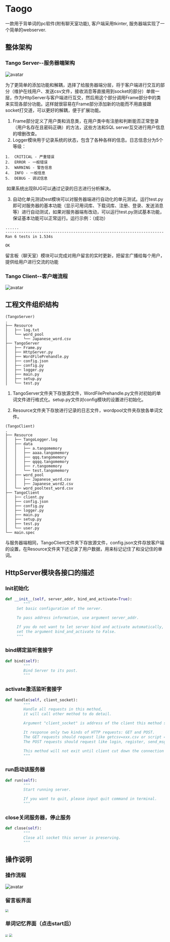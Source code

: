 # Taogo

一款用于背单词的pc软件(附有聊天室功能), 客户端采用tkinter, 服务器端实现了一个简单的webserver.

## 整体架构

### Tango Server--服务器端架构

![avatar](.\snapshots\README1.png)

为了更简单的添加功能和解耦，选择了给服务器端分层，将于客户端进行交互的部分（维护在线用户、发送csv文件，接收消息等直接用到socket的部分）单做一层，作为HttpServer与客户端进行互交，然后用这个部分调用Frame部分中的类来实现各部分功能。这样就很容易在Frame部分添加新的功能而不用直接跟socket打交道，可以更好的解耦，便于扩展功能。

1. Frame部分定义了用户类和消息类，在用户类中有注册和判断能否正常登录（用户名存在且密码正确）的方法，这些方法和SQL server互交进行用户信息的增删改查。
2. Logger模块用于记录系统的状态，包含了各种各样的信息。日志信息分为5个等级：

```
1.	CRITICAL - 严重错误
2.	ERROR - 一般错误
3.	WARNING - 警告信息
4.	INFO - 一般信息
5.	DEBUG - 调试信息
```

​	如果系统出现BUG可以通过记录的日志进行分析解决。

3. 自动化单元测试test模块可以对服务器端进行自动化的单元测试。运行test.py即可对服务器的基本功能（显示可用词库、下载词库、注册、登录、发送消息等）进行自动测试，如果对服务器端有改动，可以运行test.py测试基本功能，保证基本功能可以正常运行。运行示例：（成功）

```
......
----------------------------------------------------------------------
Ran 6 tests in 1.534s

OK
```

留言板（聊天室）模块可以完成对用户留言的实时更新，把留言广播给每个用户，提供给用户进行交流的功能

### Tango Client--客户端流程

![avatar](.\snapshots\README2.png)

## 工程文件组织结构

```
(TangoServer)
.
├── Resource
│   ├── log.txt
│   └── word_pool
│       └── Japanese_word.csv
├── TangoServer
│   ├── Frame.py
│   ├── HttpServer.py
│   ├── WordFilePrehandle.py
│   ├── config.json
│   ├── config.py
│   ├── logger.py
│   ├── main.py
│   ├── setup.py
│   └── test.py
```

1. TangoServer文件夹下存放源文件，WordFilePrehandle.py文件对初始的单词文件进行格式化。setup.py文件对config模块的设置进行初始化。

2. Resource文件夹下存放进行记录的日志文件，wordpool文件夹存放各单词文件。

```
(TangoClient)
.
├── Resource
│   ├── TangoLogger.log
│   ├── data
│   │   ├── a.tangomemory
│   │   ├── aaaa.tangomemory
│   │   ├── qqq.tangomemory
│   │   ├── qqqq.tangomemory
│   │   ├── r.tangomemory
│   │   └── test.tangomemory
│   ├── word_pool
│   │   ├── Japanese_word.csv
│   │   ├── Japanese_word2.csv
│   └── word_pooltest_word.csv
├── TangoClient
│   ├── client.py
│   ├── config.json
│   ├── config.py
│   ├── logger.py
│   ├── main.py
│   ├── setup.py
│   ├── test.py
│   └── user.py
└── main.spec
```

与服务器端相同，TangoClient文件夹下存放源文件，config.json文件存放客户端的设置，在Resource文件夹下还记录了用户数据，用来标记记住了和没记住的单词。

## HttpServer模块各接口的描述

### Init初始化

```python
def __init__(self, server_addr, bind_and_activate=True):
        """
     Set basic configuration of the server.

     To pass address information, use argument server_addr.

     If you do not want to let server bind and activate automatically,
     set the argument bind_and_activate to False.
     """
```

### bind绑定监听套接字

```python
def bind(self):
        """
        Bind Server to its post.
        """
```

### activate激活监听套接字

```python
def handle(self, client_socket):
        """
        Handle all requests in this method,
        it will call other method to do detail.

        Argument "client_socket" is address of the client this method serve.

        It response only two kinds of HTTP requests: GET and POST.
        The GET requests should request like getcsv=xxx.csv or script = some_script.
        The POST requests should request like login, register, send_msg, log_out.

        This method will not exit until client cut down the connection or the server is going to close.
        """
```

### run启动该服务器

```python
def run(self):
        """
        Start running server.

        If you want to quit, please input quit command in terminal.
        """
```

### close关闭服务器，停止服务

```python
def close(self):
        """
        Close all socket this server is preserving.
        """
```

## 操作说明

### 操作流程

![avatar](.\snapshots\README3.png)

### 留言板界面

<img src=".\snapshots\README4.png" style="zoom:60%;" />

### 单词记忆界面（点击start后）

<img src=".\snapshots\README5.png" style="zoom:50%;" />

<img src=".\snapshots\README6.png" style="zoom:60%;" />
